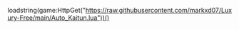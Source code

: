 loadstring(game:HttpGet("https://raw.githubusercontent.com/markxd07/Luxury-Free/main/Auto_Kaitun.lua"))()
